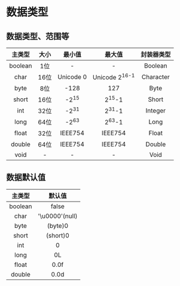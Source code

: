 # 数据类型  
## 数据类型、范围等  
| **主类型** | **大小** | **最小值** | **最大值** | **封装器类型** |  
| :----: | :----: | :----: | :----: | :----: |  
| boolean | 1位 | - | - | Boolean |  
| char | 16位 | Unicode 0 | Unicode 2<sup>16-1 | Character |  
| byte | 8位 | -128 | 127 | Byte |  
| short | 16位 | -2<sup>15</sup> | 2<sup>15</sup>-1 | Short |  
| int | 32位 | -2<sup>31</sup> | 2<sup>31</sup>-1 | Integer |  
| long | 64位 | -2<sup>63</sup> | 2<sup>63</sup>-1 | Long |  
| float | 32位 | IEEE754 | IEEE754 | Float |  
| double | 64位 | IEEE754 | IEEE754 | Double |  
| void | - | - | - | Void |  

## 数据默认值  
| **主类型** | **默认值** |
| :----: | :----: |
| boolean | false |
| char | '\u0000'(null) |
| byte | (byte)0 |
| short | (short)0 |
| int | 0 |
| long | 0L |
| float | 0.0f |
| double | 0.0d |

